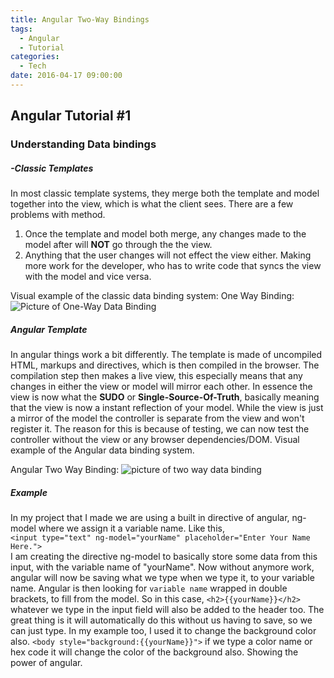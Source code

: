 ```yaml
---
title: Angular Two-Way Bindings
tags:
  - Angular
  - Tutorial
categories:
  - Tech
date: 2016-04-17 09:00:00
---
```



## Angular Tutorial #1

### Understanding Data bindings
##### -Classic Templates

In most classic template systems, they merge both the template and model together into the view, which is what the client sees. There are a few problems with method.
  1. Once the template and model both merge, any changes made to the model after will **NOT** go through the the view. 
  2. Anything that the user changes will not effect the view either. Making more work for the developer, who has to write code that syncs the view with the model and vice versa.

Visual example of the classic data binding system:
One Way Binding:
![Picture of One-Way Data Binding](https://docs.angularjs.org/img/One_Way_Data_Binding.png "Classic Data Binding Diagram")

##### Angular Template
In angular things work a bit differently. The template is made of uncompiled HTML, markups and directives, which is then compiled in the browser. The compilation step then makes a live view, this especially means that any changes in either the view or model will mirror each other. In essence the view is now what the **SUDO** or **Single-Source-Of-Truth**, basically meaning that the view is now a instant reflection of your model. While the view is just a mirror of the model the controller is separate from the view and won't register it. The reason for this is because of testing, we can now test the controller without the view or any browser dependencies/DOM.
Visual example of the Angular data binding system.

Angular Two Way Binding:
![picture of two way data binding](https://docs.angularjs.org/img/Two_Way_Data_Binding.png "Angular Binding Diagram")

##### Example
In my project that I made we are using a built in directive of angular, ng-model where we assign it a variable name. Like this,  
`<input type="text" ng-model="yourName" placeholder="Enter Your Name Here.">`  
I am creating the directive ng-model to basically store some data from this input, with the variable name of "yourName". Now without anymore work, angular will now be saving what we type when we type it, to your variable name. Angular is then looking for `variable name` wrapped in double brackets, to fill from the model. So in this case, `<h2>{{yourName}}</h2>` whatever we type in the input field will also be added to the header too. The great thing is it will automatically do this without us having to save, so we can just type. In my example too, I used it to change the background color also. `<body style="background:{{yourName}}">` if we type a color name or hex code it will change the color of the background also. Showing the power of angular.